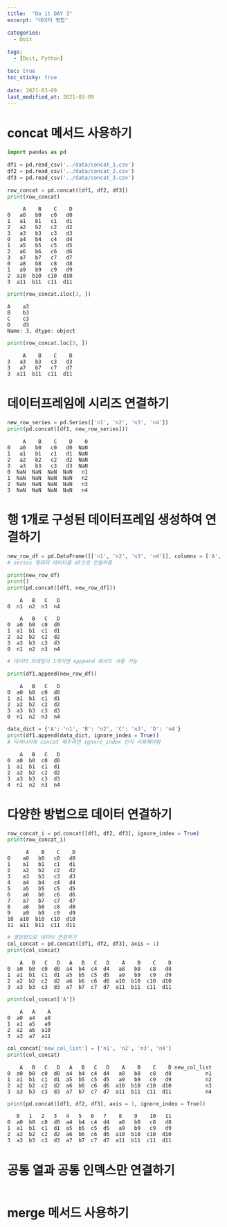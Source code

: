 ```yaml
---
title:  "Do it DAY 3"
excerpt: "데이터 병합"

categories:
  - Doit
  
tags:
  - [Doit, Python]

toc: true
toc_sticky: true
 
date: 2021-03-09
last_modified_at: 2021-03-09
---
```



# concat 메서드 사용하기


```python
import pandas as pd

df1 = pd.read_csv('../data/concat_1.csv')
df2 = pd.read_csv('../data/concat_2.csv')
df3 = pd.read_csv('../data/concat_3.csv')
```


```python
row_concat = pd.concat([df1, df2, df3])
print(row_concat)
```

         A    B    C    D
    0   a0   b0   c0   d0
    1   a1   b1   c1   d1
    2   a2   b2   c2   d2
    3   a3   b3   c3   d3
    0   a4   b4   c4   d4
    1   a5   b5   c5   d5
    2   a6   b6   c6   d6
    3   a7   b7   c7   d7
    0   a8   b8   c8   d8
    1   a9   b9   c9   d9
    2  a10  b10  c10  d10
    3  a11  b11  c11  d11



```python
print(row_concat.iloc[3, ])
```

    A    a3
    B    b3
    C    c3
    D    d3
    Name: 3, dtype: object



```python
print(row_concat.loc[3, ])
```

         A    B    C    D
    3   a3   b3   c3   d3
    3   a7   b7   c7   d7
    3  a11  b11  c11  d11


# 데이터프레임에 시리즈 연결하기


```python
new_row_series = pd.Series(['n1', 'n2', 'n3', 'n4'])
print(pd.concat([df1, new_row_series]))
```

         A    B    C    D    0
    0   a0   b0   c0   d0  NaN
    1   a1   b1   c1   d1  NaN
    2   a2   b2   c2   d2  NaN
    3   a3   b3   c3   d3  NaN
    0  NaN  NaN  NaN  NaN   n1
    1  NaN  NaN  NaN  NaN   n2
    2  NaN  NaN  NaN  NaN   n3
    3  NaN  NaN  NaN  NaN   n4


# 행 1개로 구성된 데이터프레임 생성하여 연결하기


```python
new_row_df = pd.DataFrame([['n1', 'n2', 'n3', 'n4']], columns = ['A', 'B', 'C', 'D'])
# series 형태의 데이터를 df으로 만들어줌

print(new_row_df)
print()
print(pd.concat([df1, new_row_df]))
```

        A   B   C   D
    0  n1  n2  n3  n4
    
        A   B   C   D
    0  a0  b0  c0  d0
    1  a1  b1  c1  d1
    2  a2  b2  c2  d2
    3  a3  b3  c3  d3
    0  n1  n2  n3  n4



```python
# 데이터 프레임이 1개이면 apppend 메서드 사용 가능

print(df1.append(new_row_df))
```

        A   B   C   D
    0  a0  b0  c0  d0
    1  a1  b1  c1  d1
    2  a2  b2  c2  d2
    3  a3  b3  c3  d3
    0  n1  n2  n3  n4



```python
data_dict = {'A': 'n1', 'B': 'n2', 'C': 'n3', 'D': 'n4'}
print(df1.append(data_dict, ignore_index = True))
# 딕셔너리와 concat 해주려면 ignore_index 인자 사용해야함
```

        A   B   C   D
    0  a0  b0  c0  d0
    1  a1  b1  c1  d1
    2  a2  b2  c2  d2
    3  a3  b3  c3  d3
    4  n1  n2  n3  n4


# 다양한 방법으로 데이터 연결하기


```python
row_concat_i = pd.concat([df1, df2, df3], ignore_index = True)
print(row_concat_i)
```

          A    B    C    D
    0    a0   b0   c0   d0
    1    a1   b1   c1   d1
    2    a2   b2   c2   d2
    3    a3   b3   c3   d3
    4    a4   b4   c4   d4
    5    a5   b5   c5   d5
    6    a6   b6   c6   d6
    7    a7   b7   c7   d7
    8    a8   b8   c8   d8
    9    a9   b9   c9   d9
    10  a10  b10  c10  d10
    11  a11  b11  c11  d11



```python
# 열방향으로 데이터 연결하기
col_concat = pd.concat([df1, df2, df3], axis = 1)
print(col_concat)
```

        A   B   C   D   A   B   C   D    A    B    C    D
    0  a0  b0  c0  d0  a4  b4  c4  d4   a8   b8   c8   d8
    1  a1  b1  c1  d1  a5  b5  c5  d5   a9   b9   c9   d9
    2  a2  b2  c2  d2  a6  b6  c6  d6  a10  b10  c10  d10
    3  a3  b3  c3  d3  a7  b7  c7  d7  a11  b11  c11  d11



```python
print(col_concat['A'])
```

        A   A    A
    0  a0  a4   a8
    1  a1  a5   a9
    2  a2  a6  a10
    3  a3  a7  a11



```python
col_concat['new_col_list'] = ['n1', 'n2', 'n3', 'n4']
print(col_concat)
```

        A   B   C   D   A   B   C   D    A    B    C    D new_col_list
    0  a0  b0  c0  d0  a4  b4  c4  d4   a8   b8   c8   d8           n1
    1  a1  b1  c1  d1  a5  b5  c5  d5   a9   b9   c9   d9           n2
    2  a2  b2  c2  d2  a6  b6  c6  d6  a10  b10  c10  d10           n3
    3  a3  b3  c3  d3  a7  b7  c7  d7  a11  b11  c11  d11           n4



```python
print(pd.concat([df1, df2, df3], axis = 1, ignore_index = True))
```

       0   1   2   3   4   5   6   7    8    9    10   11
    0  a0  b0  c0  d0  a4  b4  c4  d4   a8   b8   c8   d8
    1  a1  b1  c1  d1  a5  b5  c5  d5   a9   b9   c9   d9
    2  a2  b2  c2  d2  a6  b6  c6  d6  a10  b10  c10  d10
    3  a3  b3  c3  d3  a7  b7  c7  d7  a11  b11  c11  d11


# 공통 열과 공통 인덱스만 연결하기


```python

```

# merge 메서드 사용하기


```python

```
